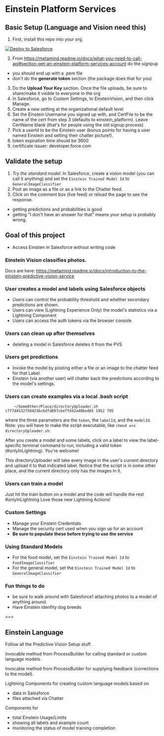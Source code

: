 # Einstein Platform Services

## Basic Setup (Language and Vision need this)

1. First, install this repo into your org.

  <a href="https://githubsfdeploy.herokuapp.com">
  <img alt="Deploy to Salesforce"
       src="https://raw.githubusercontent.com/afawcett/githubsfdeploy/master/deploy.png">
  </a>


2. From https://metamind.readme.io/docs/what-you-need-to-call-api#section-get-an-einstein-platform-services-account do the signpup
  * you should end up with a .pem file
  * don't do the **generate token** section (the package does that for you)

3. Do the **Upload Your Key** section.  Once the file uploads, be sure to share/make it visible to everyone in the org
4. In Salesforce, go to Custom Settings, to EinsteinVision, and then click Manage.
5. Create a new setting at the organizational default level
6. Set the Einstein Username you signed up with, and CertFile to be the name of the cert from step 3 (defaults to einstein_platform).  Leave CertName blank (that's for people using the old signup process)
6. Pick a userId to be the Einstein user (bonus points for having a user named Einstein and setting their chatter picture!).
7. token expiration time should be 3600
8. certificate issuer: developer.force.com


## Validate the setup

1. *Try the standard model*: In Salesforce, create a vision model (you can call it anything) and set the `Einstein Trained Model Id` to `GeneralImageClassifier`
2. Post an image as a file or as a link to the Chatter feed.
3. Click on the comment box (live feed) or reload the page to see the response.
  * getting predictions and probabilities is good
  * getting "I don't have an answer for that" means your setup is probably wrong.

## Goal of this project
* Access Einstien in Salesforce without writing code

### Einstein Vision classifies photos.
Docs are here:
https://metamind.readme.io/docs/introduction-to-the-einstein-predictive-vision-service

### User creates a model and labels using Salesforce objects

  * Users can control the probability threshold and whether secondary predictions are shown.
  * Users can view (Lightning Experience Only) the model's statistics via a Lightning Component
  * Users can access the auth tokens via the browser console

### Users can clean up after themselves

* deleting a model in Salesforce deletes it from the PVS

### Users get predictions

* Invoke the model by posting either a file or an image to the chatter feed for that Label.
* Einstein (via another user) will chatter back the predictions according to the model's settings.

### Users can create examples via a local .bash script

```
	~/SomeOther/Place/directoryUploader.sh c7f7d45327504236c6dfd897cbeffd42a40be485 1952 795
```
where the three parameters are the `token`, the `labelId`, and the `modelId`. Note: you will have to make the script executable, like `chmod u+x directoryUploader.sh`.

After you create a model and some labels, click on a label to view the label-specific terminal command to run, including a valid token (#onlyInLightning).  You're welcome!

This directoryUploader will take every image in the user's current directory and upload it to that indicated label. Notice that the script is in some other place, and the current directory only has the images in it.

### Users can train a model

Just hit the train button on a model and the code will handle the rest #onlyInLightning Love those new Lightning Actions!

### Custom Settings

* Manage your Einstein Credentials
* Manage the security cert used when you sign up for an account
* **Be sure to populate these before trying to use the service**

### Using Standard Models
* For the food model, set the `Einstein Trained Model Id` to `FoodImageClassifier`
* For the general model, set the `Einstein Trained Model Id` to `GeneralImageClassifier`

### Fun things to do
* be sure to walk around with Salesforce1 attaching photos to a model of anything around.
* Have Einstein idenfity dog breeds

===

## Einstein Language

Follow all the Predictive Vision Setup stuff.

Invocable method from ProcessBuilder for calling standard or custom language models.

Invocable method from ProcessBuilder for supplying feedback (corrections to the model).

Lightning Components for creating custom language models based on
* data in Salesforce
* files attached via Chatter

Components for
* total Einstein Usage/Limits
* showing all labels and example count
* monitoring the status of model training completion



